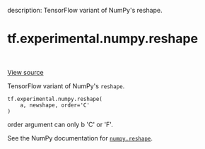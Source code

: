description: TensorFlow variant of NumPy's reshape.

<div itemscope itemtype="http://developers.google.com/ReferenceObject">
<meta itemprop="name" content="tf.experimental.numpy.reshape" />
<meta itemprop="path" content="Stable" />
</div>

# tf.experimental.numpy.reshape

<!-- Insert buttons and diff -->

<table class="tfo-notebook-buttons tfo-api nocontent" align="left">

</table>

<a target="_blank" class="external" href="/code/stable/tensorflow/python/ops/numpy_ops/np_array_ops.py">View source</a>



TensorFlow variant of NumPy's `reshape`.

<pre class="devsite-click-to-copy prettyprint lang-py tfo-signature-link">
<code>tf.experimental.numpy.reshape(
    a, newshape, order=&#x27;C&#x27;
)
</code></pre>



<!-- Placeholder for "Used in" -->

order argument can only b 'C' or 'F'.

See the NumPy documentation for [`numpy.reshape`](https://numpy.org/doc/1.16/reference/generated/numpy.reshape.html).